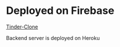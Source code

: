 # Deployed on Firebase

[Tinder-Clone](https://tinder-clone-6dead.web.app/)

Backend server is deployed on Heroku
